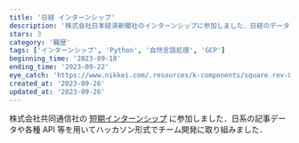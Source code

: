 ```yaml
---
title: '日経 インターンシップ'
description: '株式会社日本経済新聞社のインターンシップに参加しました．日経のデータ等を用いてハッカソンに取り組みました．'
stars: 3
category: '職歴'
tags: ['インターンシップ', 'Python', '自然言語処理', 'GCP']
beginning_time: '2023-09-18'
ending_time: '2023-09-22'
eye_catch: 'https://www.nikkei.com/.resources/k-components/square.rev-8e2c231.png'
created_at: '2023-09-26'
updated_at: '2023-09-26'
---
```


株式会社共同通信社の [短期インターンシップ](https://hack.nikkei.com/internJobs/2023_summer_5days/) に参加しました．日系の記事データや各種 API 等を用いてハッカソン形式でチーム開発に取り組みました．
